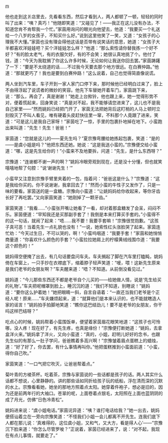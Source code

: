     四 

   他也走到这爿店里去，先看看东西，然后才看到人，两人都顿了一顿，轻轻的同时叫了出来：“咦？真巧！”他随即笑道：“又碰见了！——我正在这儿没有办法，不知道您肯不肯帮我一个忙。”家茵用询问的眼光向他望去，他道：“我要买一个礼送给一个八岁的女孩子，不知买什么好。”说到这里他笑了一笑，又道：“女孩子的心理我不大懂。”家茵也没有理会得他这话是否带有说笑话的意思，她道：“女孩子大半都喜欢洋娃娃吧？买个洋娃娃怎么样？”他道：“那么索性请你替我拣一个好不好？”有的脸太老气，有的衣服欠好，有的不会笑；她很认真地挑了个。他付了钱，道：“今天为我耽搁了你这么许多时候，无论如何让我送你回去罢。”家茵踌躇了一下：“要是不太绕道的话……不过我今天要去那个地方很远。在白赛仲路。”他道：“那就更巧了！我也是要到白赛仲路！”这么说着，自己也觉得简直像说谎。

   两人坐到汽车里，车子开到一家人家门口停下来，那时候他已经明白过来了，脸上不由得浮起了说谎者的微妙的笑容。他先下车替她开着车门，家茵跳下来，说：“那么，再会了，真是谢谢！”她走上台揿铃，他也跟上来，她一觉得形势不对，便着慌起来，回身笑说：“真是对不起，我不能够请您进来了，这儿也不是我自己家里——”然而姚妈已经把门开了，家茵无法把她背后这盯梢的人马上顿时立刻毁灭了不叫人看见，唯有硬着头皮赶快往里一窜，不料那个人竟跟了进来，笑道：“可是这儿是我自己家呀！”家茵吃了一惊，手里的包裹扑地掉在地下。小蛮跑出来叫道：“先生！先生！爸爸！”

   家茵道：“您就是这儿的——夏先生吗？”夏宗豫弯腰给她拣起包裹，笑道：“是的——是虞小姐是吗？”他把东西还她。她说：“这是我送小蛮的。”宗豫便交给小蛮道：“哪，这是先生给你的！”小蛮来不及地要拆，问道：“先生，是什么东西呀？”

   宗豫道：“连谢都不谢一声的啊？”姚妈冷眼旁观到现在，还是没十分懂，但也就笑嘻嘻地帮了句腔：“说‘谢谢先生！’”

   小蛮早又注意到宗豫手臂里夹着的一包，指着问：“爸爸这是什么？”宗豫道：“这是我给你买的。你不说谢谢，我拿回去了！”然而小蛮的牛性子又发作了，只是一味的要看。家茵送的是一盒糖。宗豫向小蛮道：“让姚妈妈给你收起来，等你牙齿长好了再吃罢。”又向家茵笑道：“她刚掉了一颗牙齿。”

   家茵笑道：“我看……”小蛮张开嘴让她看了一看，却对着那盒糖发了会呆，闷闷不乐。家茵便道：“早知我还是买那副手套了！我倒是本来打算买手套的。”小蛮得不的这一句话，就闹了起来：“唔……我不要！我要手套嘛！”宗豫很觉抱歉。“这孩子真可恶！当着先生一点礼貌也没有！”一说，她索性红头涨脸哭了起来。家茵连忙劝：“今天过生日，不可以哭的，啊！”小蛮呜咽道：“我要手套！”家茵和她悄悄商量道：“你喜欢什么颜色的手套？”小蛮拉拉她肩上的柠檬黄绒线围巾道：“我要这个颜色的！”

   姚妈得空便掩了出去，有几句话要盘问车夫。车夫搁起了脚在汽车里打瞌盹，姚妈倚在车窗上，一只手抄在衣襟底下，缩着脖子轻声笑道：“嗳，喂！这新先生原来是我们老爷的女朋友啊？”车夫醒来道：“唔？不知道。从前倒没看见过。”

   姚妈道：“今儿那些东西还不都是老爷自个儿买的——给她做人情，说是‘先生给买的礼物’。”车夫把呢帽罩到脸上，睡沉沉的道：“我们不知道，别瞎说！”姚妈道：“要你这么护着她！”她把眼睛一斜，自言自语着：“一直还当我们老爷是个正经人呢！原来……”车夫嫌烦起来，道：“就算他们是本来认识的，也不能就瞎造人家的谣言！”姚妈拍手拍脚地笑道：“瞧你这巴结劲儿！要不是老爷的女朋友，你干吗这样巴结呀？”

   吃点心的时候，姚妈帮着小蛮围饭单，便望着家茵眉花眼笑地道：“这孩子也可怜哪，没人疼！现在好了，有先生疼，也真是缘份！”宗豫便打断她道：“姚妈，去拿盒洋火来。”姚妈拿了洋火，又向小蛮道：“真的，小姐，赶明儿好好的念书，也跟先生似的有那么一肚子学问，爸爸瞧着多高兴啊！”宗豫皱着眉点蛋糕上的蜡烛，道：“好了好了，你去罢，有什么事情再叫你。”他把蛋糕推到小蛮面前道：“小蛮，得你自己吹。”

   家茵笑道：“一口气把它吹灭，让爸爸帮着点。”

   菊叶青的方棱茶杯。吃着茶，宗豫与家茵说的一些话都是孩子的话。两人其实什么话都不想说，心里静静的。讲的那些话如同折给孩子玩的纸船，浮在清而深的沉默的水上。宗豫看看她，她坐的那地方照着点太阳。她穿着件袍子，想必是旧的，因为还是前两年行的大袖口。苍翠的呢，上面卷着点银毛，太阳照在上面也蓝阴阴的成了月光，仿佛“日色冷青松”。

   姚妈进来说：“虞小姐电话。”家茵诧异道：“咦？谁打电话给我？”她一出去，姚妈便搭讪着立在一旁向宗豫笑道：“不怪我们小姐一会儿都离不开先生。连我们底下人都在那儿说：‘真难得的，这位虞小姐，又和气，又大方，看是得人心’——”宗豫沉下脸来道：“你怎么尽管罗唆？”正说着，家茵已经进来了，说：“对不起，我现在有点儿事情，就要走了。”

